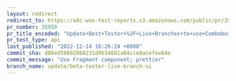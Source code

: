 ```yaml
---
layout: redirect
redirect_to: https://a8c-woo-test-reports.s3.amazonaws.com/public/pr/35958/api/index.html
pr_number: 35958
pr_title_encoded: "Update+Best+Tester+%2F+Live+Branches+to+use+Combobox"
pr_test_type: api
last_published: "2022-12-14 16:26:24 +0000"
commit_sha: d86ed59892868231d9b34601a84cce8acefee84e
commit_message: "Use Fragment component; prettier"
branch_name: update/beta-tester-live-branch-ui
---
```

